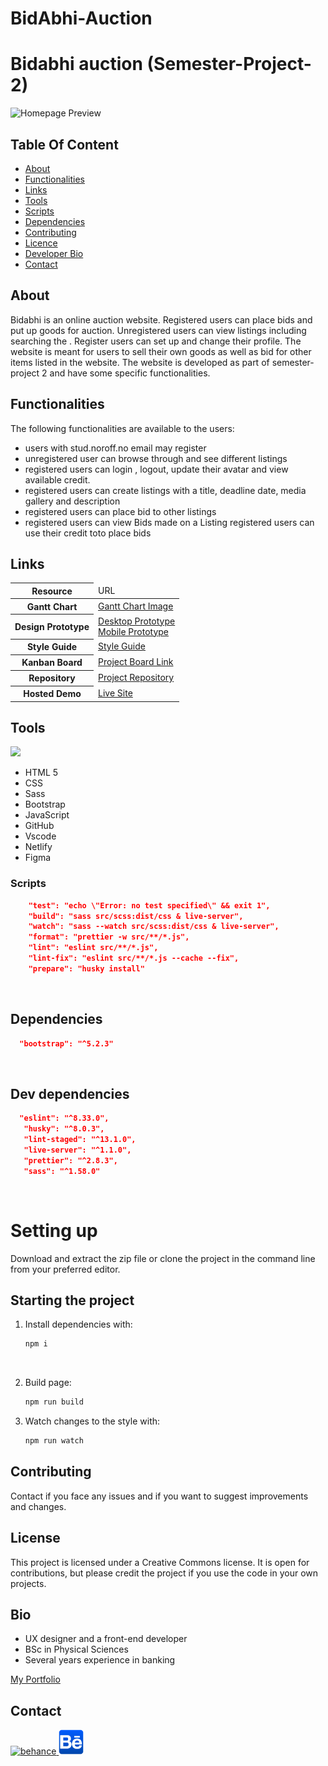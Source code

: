 # BidAbhi-Auction


# Bidabhi auction (Semester-Project-2)

![Homepage Preview](/planning_and_design/images/site_readme_image.jpg)

## Table Of Content

- [About](#about)
- [Functionalities](#functionalities)
- [Links](#links)
- [Tools](#tools)
- [Scripts](#scripts)
- [Dependencies](#dependencies)
- [Contributing](#contributing)
- [Licence](#license)
- [Developer Bio](#bio)
- [Contact](#contact)

## About

Bidabhi is an online auction website. Registered users can place bids and put up goods for auction. Unregistered users can view listings including searching the . Register users can set up and change their profile.
The website is meant for users to sell their own goods as well as bid for other items listed in the website. The website is developed as part of semester-project 2 and have some specific functionalities. 

## Functionalities

The following functionalities are available to the users:
- users with stud.noroff.no email may register
- unregistered user can browse through and see different listings
- registered users can login , logout, update their avatar and view available credit. 
- registered users can create listings with a title, deadline date, media gallery and description
- registered users can place bid to other listings
- registered users can view Bids made on a Listing
registered users can use their credit toto place bids


## Links

<table>
  <thead>
    <tr>
      <th>Resource</th>
      <td>URL</td>
    </tr>
  </thead>
  <tbody>
    <tr>
      <th>Gantt Chart</th>
      <td><a href="https://raw.githubusercontent.com/Anclagen/Semester-Project-2/main/planning_and_design/Gantt%20Chart%20Images/TeamGanttChart.jpg">Gantt Chart Image</a></td>
    </tr>
    <tr>
      <th>Design Prototype</th>
      <td><a href="https://xd.adobe.com/view/a6dadd77-9ac4-4eb6-8244-130bfa0a4ade-f389/">Desktop Prototype</a> </br>
      <a href="https://xd.adobe.com/view/1672b6ba-0ca5-42ce-8288-6eb261c44223-4321/">Mobile Prototype</a></td>
    </tr>
    <tr>
      <th>Style Guide</th>
      <td><a href="https://xd.adobe.com/view/666988e0-4582-49ce-b57f-dae078f5507c-333a/">Style Guide</a></td>
    </tr>
    <tr>
      <th>Kanban Board</th>
      <td><a href="https://github.com/users/Anclagen/projects/2/views/6?layout=board">Project Board Link</a></td>
    </tr>
    <tr>
      <th>Repository</th>
      <td><a href="https://github.com/Anclagen/Semester-Project-2">Project Repository</a></td>
    </tr>
    <tr>
      <th>Hosted Demo</th>
      <td><a href="https://anclagen.github.io/Semester-Project-2/">Live Site</a></td>
    </tr>
  </tbody>
</table>

##  Tools

<img src="https://skillicons.dev/icons?i=html,css,js,sass,bootstrap,github,vscode,netlify,figma"/>

- HTML 5
- CSS
- Sass
- Bootstrap
- JavaScript
- GitHub
- Vscode
- Netlify
- Figma


### Scripts

```json
    "test": "echo \"Error: no test specified\" && exit 1",
    "build": "sass src/scss:dist/css & live-server",
    "watch": "sass --watch src/scss:dist/css & live-server",
    "format": "prettier -w src/**/*.js",
    "lint": "eslint src/**/*.js",
    "lint-fix": "eslint src/**/*.js --cache --fix",
    "prepare": "husky install"
```

</br>

## Dependencies

```json
  "bootstrap": "^5.2.3"
```

</br>

## Dev dependencies

```json
  "eslint": "^8.33.0",
   "husky": "^8.0.3",
   "lint-staged": "^13.1.0",
   "live-server": "^1.1.0",
   "prettier": "^2.8.3",
   "sass": "^1.58.0"
```

</br>



# Setting up

Download and extract the zip file or clone the project in the command line from your preferred editor.

## Starting the project

1. Install dependencies with:

    ```md
    npm i
    ```

</br>

2. Build page:

    ```md
    npm run build
    ```

3. Watch changes to the style with:

   ```md
   npm run watch
   ```

## Contributing

Contact if you face any issues and if you want to suggest improvements and changes.

## License

This project is licensed under a Creative Commons license. It is open for contributions, but please credit the project if you use the code in your own projects.

## Bio
-   UX designer and a front-end developer
-   BSc in Physical Sciences
-   Several years experience in banking 

<a href="https://stellular-taffy-47ab91.netlify.app">My Portfolio</a>


## Contact 
<a href="https://www.linkedin.com/in/sayeda-chattopadhyay-7b33ba156/" target="_blank"> <img src="https://user-images.githubusercontent.com/83353551/195984318-dc867bbc-1288-4872-ba34-e6a4a7700535.png" alt="behance" width="40" height="40"/> </a> <a href="https://www.behance.net/gallery/111339401/UX-Portfolio" target="_blank"> <img src="https://github.com/devicons/devicon/blob/master/icons/behance/behance-original.svg" alt="behance" width="40" height="40"/> </a>






